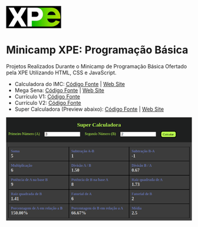 <a href="https://www.xpeducacao.com.br/">
  <img src="./img/xpe_logo.jpeg" alt="site XPE" width="149" height="60" />
</a>


# Minicamp XPE: Programação Básica
Projetos Realizados Durante o Minicamp de Programação Básica Ofertado pela XPE Utilizando HTML, CSS e JavaScript.

- Calculadora do IMC: [Código Fonte](https://github.com/vinitg96/Minicamp_XPE_Programacao_Basica/tree/main/imc) | [Web Site](https://imc-xpe-vinicius.netlify.app/)
- Mega Sena: [Código Fonte](https://github.com/vinitg96/Minicamp_XPE_Programacao_Basica/tree/main/mega_sena) | [Web Site](https://mega-sena-xpe-vinicius.netlify.app/)
- Currículo V1: [Código Fonte](https://github.com/vinitg96/Minicamp_XPE_Programacao_Basica/tree/main/curriculo-v1)
- Currículo V2: [Código Fonte](https://github.com/vinitg96/Minicamp_XPE_Programacao_Basica/tree/main/curriculo-v2)
- Super Calculadora (Preview abaixo): [Código Fonte](https://github.com/vinitg96/Minicamp_XPE_Programacao_Basica/tree/main/super_calculadora) | [Web Site](https://super-calculadora-xpe-vinicius.netlify.app/)

<a href="https://super-calculadora-xpe-vinicius.netlify.app/">
  <img src="./img/super_calculadora.png" alt="Web Site da Aplicação" width="" height="" />
</a>


